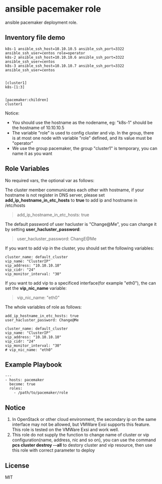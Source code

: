 ansible pacemaker role
======================

ansible pacemaker deployment role.


Inventory file demo
-------------------

```
k8s-1 ansible_ssh_host=10.10.10.5 ansible_ssh_port=3322 ansible_ssh_user=centos role=operator
k8s-2 ansible_ssh_host=10.10.10.6 ansible_ssh_port=3322 ansible_ssh_user=centos
k8s-3 ansible_ssh_host=10.10.10.7 ansible_ssh_port=3322 ansible_ssh_user=centos


[cluster1]
k8s-[1:3]


[pacemaker:children]
cluster1
```

Notice:
* You should use the hostname as the nodename, eg: "k8s-1" should be the hostname of 10.10.10.5
* The variable "role" is used to config cluster and vip. In the group, there is at most one node with variable "role" defined, and its value must be "operator"
* We use the group pacemaker, the group "cluster1" is temporary, you can name it as you want


Role Variables
--------------


No required vars, the optional var as follows:

The cluster member communicates each other with hostname, if your hostname is not register in DNS server, please set **add_ip_hostname_in_etc_hosts** to **true** to add ip and hostname in /etc/hosts

> add_ip_hostname_in_etc_hosts: true

The default password of user hacluster is "Change@Me", you can change it by setting **user_hacluster_password**:

> user_hacluster_password: ChangE@Me


If you want to add vip in the cluster, you should set the following variables:

```
cluster_name: default_cluster
vip_name: "ClusterIP"
vip_address: "10.10.10.10"
vip_cidr: "24"
vip_monitor_interval: "30"
```

If you want to add vip to a specificed interface(for example "eth0"), the can set the **vip_nic_name** variable:

> vip_nic_name: "eth0"



The whole variables of role as follows:


```
add_ip_hostname_in_etc_hosts: true
user_hacluster_password: Change@Me

cluster_name: default_cluster
vip_name: "ClusterIP"
vip_address: "10.10.10.10"
vip_cidr: "24"
vip_monitor_interval: "30"
# vip_nic_name: "eth0"
```


Example Playbook
----------------

```
---
- hosts: pacemaker
  become: true
  roles:
    - /path/to/pacemaker/role
```


Notice
----------------
1. In OpenStack or other cloud environment, the secondary ip on the same interface may not be allowed, but VMWare Exsi supports this feature. This role is tested on the VMWare Exsi and work well.
2. This role do not supply the function to change name of cluster or vip configuration(name, address, nic and so on), you can use the command **pcs cluster destroy --all** to destory cluster and vip resource, then use this role with correct parameter to deploy


License
-------

MIT

